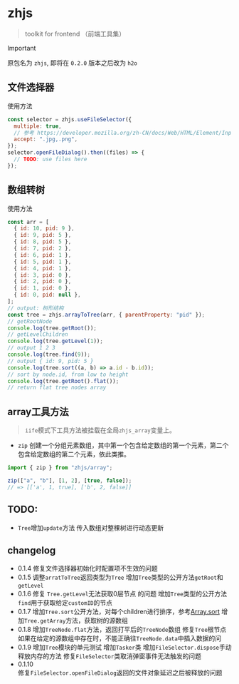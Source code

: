 # zhjs

> toolkit for frontend （前端工具集）

> [!IMPORTANT]
> 原包名为 `zhjs`, 即将在 `0.2.0` 版本之后改为 `h2o`

## 文件选择器

使用方法

```js
const selector = zhjs.useFileSelector({
  multiple: true,
  // 参考 https://developer.mozilla.org/zh-CN/docs/Web/HTML/Element/Input/file#accept
  accept: ".jpg,.png",
});
selector.openFileDialog().then((files) => {
  // TODO: use files here
});
```

## 数组转树

使用方法

```js
const arr = [
  { id: 10, pid: 9 },
  { id: 9, pid: 5 },
  { id: 8, pid: 5 },
  { id: 7, pid: 2 },
  { id: 6, pid: 1 },
  { id: 5, pid: 1 },
  { id: 4, pid: 1 },
  { id: 3, pid: 0 },
  { id: 2, pid: 0 },
  { id: 1, pid: 0 },
  { id: 0, pid: null },
];
// output: 树形结构
const tree = zhjs.arrayToTree(arr, { parentProperty: "pid" });
// getRootNode
console.log(tree.getRoot());
// getLevelChildren
console.log(tree.getLevel(1));
// output 1 2 3
console.log(tree.find(9));
// output { id: 9, pid: 5 }
console.log(tree.sort((a, b) => a.id - b.id));
// sort by node.id, from low to height
console.log(tree.getRoot().flat());
// return flat tree nodes array
```

## array工具方法

> `iife`模式下工具方法被挂载在全局`zhjs_array`变量上。

- `zip` 创建一个分组元素数组，其中第一个包含给定数组的第一个元素，第二个包含给定数组的第二个元素，依此类推。

```js
import { zip } from "zhjs/array";

zip(["a", "b"], [1, 2], [true, false]);
// => [['a', 1, true], ['b', 2, false]]
```

## TODO:

- `Tree`增加`update`方法 传入数组对整棵树进行动态更新

## changelog

- 0.1.4
  修复文件选择器初始化时配置项不生效的问题
- 0.1.5
  调整`arratToTree`返回类型为`Tree`
  增加`Tree`类型的公开方法`getRoot`和`getLevel`
- 0.1.6
  修复 `Tree.getLevel`无法获取0层节点 的问题
  增加`Tree`类型的公开方法`find`用于获取给定`customID`的节点
- 0.1.7
  增加`Tree.sort`公开方法，对每个children进行排序，参考[Array.sort](https://cgi.cse.unsw.edu.au/~cs2041/doc/MDN_javascript_reference/Web/JavaScript/Reference/Global_Objects/Array/sort.html#:~:text=Array.prototype.sort%28%29%20-%20JavaScript%20%7C%20MDN%20The%20sort%28%29%20method,array%20in%20place%20and%20returns%20the%20sorted%20array.)
  增加`Tree.getArray`方法，获取树的源数组
- 0.1.8
  增加`TreeNode.flat`方法，返回打平后的`TreeNode`数组
  修复`Tree`根节点如果在给定的源数组中存在时，不能正确往`TreeNode.data`中插入数据的问
- 0.1.9
  增加`Tree`模块的单元测试
  增加`Tasker`类
  增加`FileSelector.dispose`手动释放内存的方法
  修复`FileSelector`类取消弹窗事件无法触发的问题
- 0.1.10  
  修复`FileSelector.openFileDialog`返回的文件对象延迟之后被释放的问题
